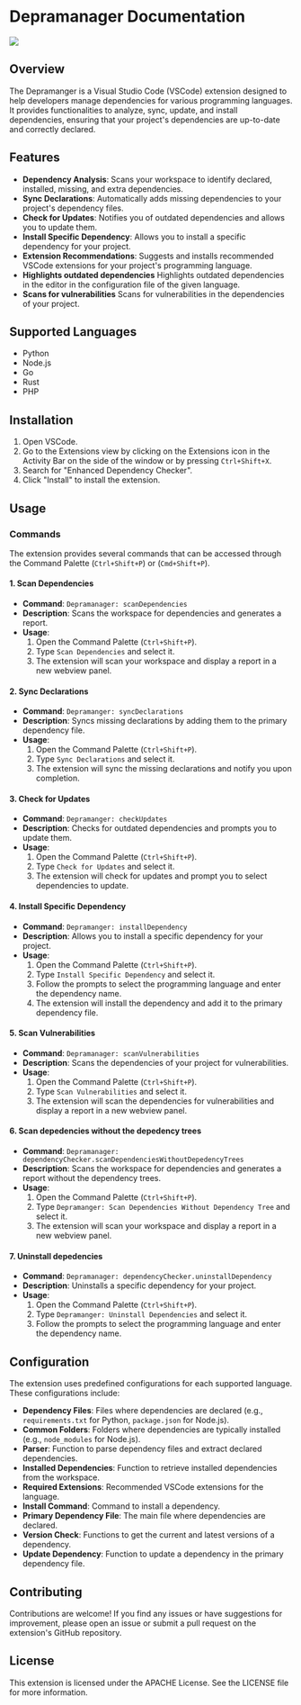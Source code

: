# Depramanager Documentation

<img src="https://cdn.glitch.global/a876511c-32af-4497-ae48-bc7d305558bb/icon.png?v=1739468743961">

## Overview

The Depramanger is a Visual Studio Code (VSCode) extension designed to help developers manage dependencies for various programming languages. It provides functionalities to analyze, sync, update, and install dependencies, ensuring that your project's dependencies are up-to-date and correctly declared.

## Features

- **Dependency Analysis**: Scans your workspace to identify declared, installed, missing, and extra dependencies.
- **Sync Declarations**: Automatically adds missing dependencies to your project's dependency files.
- **Check for Updates**: Notifies you of outdated dependencies and allows you to update them.
- **Install Specific Dependency**: Allows you to install a specific dependency for your project.
- **Extension Recommendations**: Suggests and installs recommended VSCode extensions for your project's programming language.
- **Highlights outdated dependencies** Highlights outdated dependencies in the editor in the configuration file of the given language.
- **Scans for vulnerabilities** Scans for vulnerabilities in the dependencies of your project.

## Supported Languages

- Python
- Node.js
- Go
- Rust
- PHP

## Installation

1. Open VSCode.
2. Go to the Extensions view by clicking on the Extensions icon in the Activity Bar on the side of the window or by pressing `Ctrl+Shift+X`.
3. Search for "Enhanced Dependency Checker".
4. Click "Install" to install the extension.

## Usage

### Commands

The extension provides several commands that can be accessed through the Command Palette (`Ctrl+Shift+P`) or (`Cmd+Shift+P`).

#### 1. Scan Dependencies

- **Command**: `Depramanager: scanDependencies`
- **Description**: Scans the workspace for dependencies and generates a report.
- **Usage**:
  1. Open the Command Palette (`Ctrl+Shift+P`).
  2. Type `Scan Dependencies` and select it.
  3. The extension will scan your workspace and display a report in a new webview panel.

#### 2. Sync Declarations

- **Command**: `Depramanger: syncDeclarations`
- **Description**: Syncs missing declarations by adding them to the primary dependency file.
- **Usage**:
  1. Open the Command Palette (`Ctrl+Shift+P`).
  2. Type `Sync Declarations` and select it.
  3. The extension will sync the missing declarations and notify you upon completion.

#### 3. Check for Updates

- **Command**: `Depramanger: checkUpdates`
- **Description**: Checks for outdated dependencies and prompts you to update them.
- **Usage**:
  1. Open the Command Palette (`Ctrl+Shift+P`).
  2. Type `Check for Updates` and select it.
  3. The extension will check for updates and prompt you to select dependencies to update.

#### 4. Install Specific Dependency

- **Command**: `Depramanger: installDependency`
- **Description**: Allows you to install a specific dependency for your project.
- **Usage**:
  1. Open the Command Palette (`Ctrl+Shift+P`).
  2. Type `Install Specific Dependency` and select it.
  3. Follow the prompts to select the programming language and enter the dependency name.
  4. The extension will install the dependency and add it to the primary dependency file.

#### 5. Scan Vulnerabilities

- **Command**: `Depramanager: scanVulnerabilities`
- **Description**: Scans the dependencies of your project for vulnerabilities.
- **Usage**:
  1. Open the Command Palette (`Ctrl+Shift+P`).
  2. Type `Scan Vulnerabilities` and select it.
  3. The extension will scan the dependencies for vulnerabilities and display a report in a new webview panel.

#### 6. Scan depedencies without the depedency trees

- **Command**: `Depramanager: dependencyChecker.scanDependenciesWithoutDepedencyTrees`
- **Description**: Scans the workspace for dependencies and generates a report without the dependency trees.
- **Usage**:
  1. Open the Command Palette (`Ctrl+Shift+P`).
  2. Type `Depramanger: Scan Dependencies Without Dependency Tree` and select it.
  3. The extension will scan your workspace and display a report in a new webview panel.

#### 7. Uninstall depedencies

- **Command**: `Depramanager: dependencyChecker.uninstallDependency`
- **Description**: Uninstalls a specific dependency for your project.
- **Usage**:
  1. Open the Command Palette (`Ctrl+Shift+P`).
  2. Type `Depramanger: Uninstall Dependencies` and select it.
  3. Follow the prompts to select the programming language and enter the dependency name.

## Configuration

The extension uses predefined configurations for each supported language. These configurations include:

- **Dependency Files**: Files where dependencies are declared (e.g., `requirements.txt` for Python, `package.json` for Node.js).
- **Common Folders**: Folders where dependencies are typically installed (e.g., `node_modules` for Node.js).
- **Parser**: Function to parse dependency files and extract declared dependencies.
- **Installed Dependencies**: Function to retrieve installed dependencies from the workspace.
- **Required Extensions**: Recommended VSCode extensions for the language.
- **Install Command**: Command to install a dependency.
- **Primary Dependency File**: The main file where dependencies are declared.
- **Version Check**: Functions to get the current and latest versions of a dependency.
- **Update Dependency**: Function to update a dependency in the primary dependency file.

## Contributing

Contributions are welcome! If you find any issues or have suggestions for improvement, please open an issue or submit a pull request on the extension's GitHub repository.

## License

This extension is licensed under the APACHE License. See the LICENSE file for more information.
